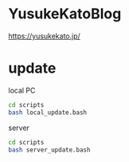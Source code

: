 # YusukeKatoBlog
https://yusukekato.jp/

# update

local PC

```sh
cd scripts
bash local_update.bash
```

server

```sh
cd scripts
bash server_update.bash
```
